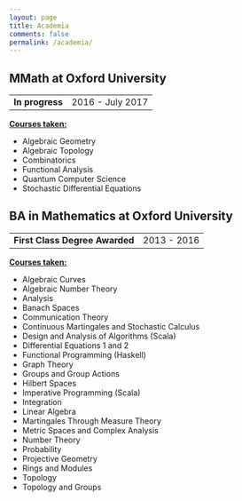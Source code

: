 ```yaml
---
layout: page
title: Academia
comments: false
permalink: /academia/
---
```


## MMath at Oxford University

<table>
  <tr>
    <td><b>In progress</b></td>
    <td> 2016 - July 2017</td>
  </tr>
</table>

<u><b>Courses taken:</b></u>

- Algebraic Geometry
- Algebraic Topology
- Combinatorics
- Functional Analysis
- Quantum Computer Science
- Stochastic Differential Equations

## BA in Mathematics at Oxford University

<table>
  <tr>
    <td><b>First Class Degree Awarded</b></td>
    <td> 2013 - 2016</td>
  </tr>
</table>

<u><b>Courses taken:</b></u>

- Algebraic Curves
- Algebraic Number Theory
- Analysis
- Banach Spaces
- Communication Theory
- Continuous Martingales and Stochastic Calculus
- Design and Analysis of Algorithms (Scala)
- Differential Equations 1 and 2
- Functional Programming (Haskell)
- Graph Theory
- Groups and Group Actions
- Hilbert Spaces
- Imperative Programming (Scala)
- Integration
- Linear Algebra
- Martingales Through Measure Theory
- Metric Spaces and Complex Analysis
- Number Theory
- Probability
- Projective Geometry
- Rings and Modules
- Topology
- Topology and Groups